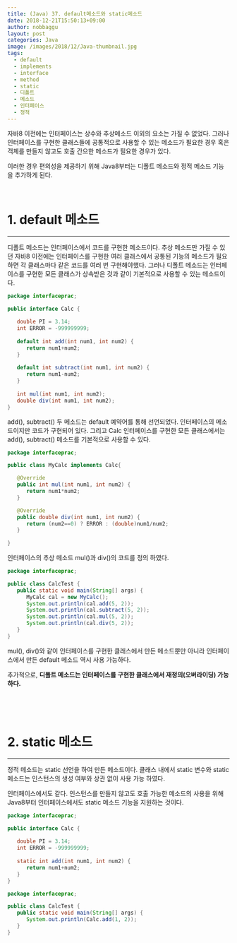 ```yaml
---
title: (Java) 37. default메소드와 static메소드
date: 2018-12-21T15:50:13+09:00
author: nobbaggu
layout: post
categories: Java
image: /images/2018/12/Java-thumbnail.jpg
tags:
  - default
  - implements
  - interface
  - method
  - static
  - 디폴트
  - 메소드
  - 인터페이스
  - 정적
---
```

자바8 이전에는 인터페이스는 상수와 추상메소드 이외의 요소는 가질 수 없었다. 그러나 인터페이스를 구현한 클래스들에 공통적으로 사용할 수 있는 메소드가 필요한 경우 혹은 객체를 만들지 않고도 호출 간으한 메소드가 필요한 경우가 있다.

이러한 경우 편의성을 제공하기 위해 Java8부터는 디폴트 메소드와 정적 메소드 기능을 추가하게 된다.

&nbsp;

# 1. default 메소드

* * *

디폴트 메소드는 인터페이스에서 코드를 구현한 메소드이다. 추상 메소드만 가질 수 있던 자바8 이전에는 인터페이스를 구현한 여러 클래스에서 공통된 기능의 메소드가 필요하면 각 클래스마다 같은 코드를 여러 번 구현해야했다. 그러나 디폴트 메소드는 인터페이스를 구현한 모든 클래스가 상속받은 것과 같이 기본적으로 사용할 수 있는 메소드이다.

~~~ java
package interfaceprac;

public interface Calc {
   
   double PI = 3.14;
   int ERROR = -999999999;
   
   default int add(int num1, int num2) {
      return num1+num2;
   }
   
   default int subtract(int num1, int num2) {
      return num1-num2;
   }
   
   int mul(int num1, int num2);
   double div(int num1, int num2);
}
~~~

add(), subtract() 두 메소드는 default 예약어를 통해 선언되었다. 인터페이스의 메소드이지만 코드가 구현되어 있다. 그리고 Calc 인터페이스를 구현한 모든 클래스에서는 add(), subtract() 메소드를 기본적으로 사용할 수 있다.

~~~ java
package interfaceprac;

public class MyCalc implements Calc{

   @Override
   public int mul(int num1, int num2) {
      return num1*num2;
   }

   @Override
   public double div(int num1, int num2) {
      return (num2==0) ? ERROR : (double)num1/num2;
   }
   
}
~~~

인터페이스의 추상 메소드 mul()과 div()의 코드를 정의 하였다.

~~~ java
package interfaceprac;

public class CalcTest {
   public static void main(String[] args) {
      MyCalc cal = new MyCalc();
      System.out.println(cal.add(5, 2));
      System.out.println(cal.subtract(5, 2));
      System.out.println(cal.mul(5, 2));
      System.out.println(cal.div(5, 2));
   }
}
~~~

mul(), div()와 같이 인터페이스를 구현한 클래스에서 만든 메소드뿐만 아니라 인터페이스에서 만든 default 메소드 역시 사용 가능하다.

추가적으로, **디폴트 메소드는 인터페이스를 구현한 클래스에서 재정의(오버라이딩) 가능하다.**

&nbsp;

&nbsp;

# 2. static 메소드

* * *

정적 메소드는 static 선언을 하여 만든 메소드이다. 클래스 내에서 static 변수와 static 메소드는 인스턴스의 생성 여부와 상관 없이 사용 가능 하였다.

인터페이스에서도 같다. 인스턴스를 만들지 않고도 호출 가능한 메소드의 사용을 위해 Java8부터 인터페이스에서도 static 메소드 기능을 지원하는 것이다.

~~~ java
package interfaceprac;

public interface Calc {
   
   double PI = 3.14;
   int ERROR = -999999999;
   
   static int add(int num1, int num2) {
      return num1+num2;
   }
}
~~~

~~~ java
package interfaceprac;

public class CalcTest {
   public static void main(String[] args) {
      System.out.println(Calc.add(1, 2));
   }
}
~~~

&nbsp;